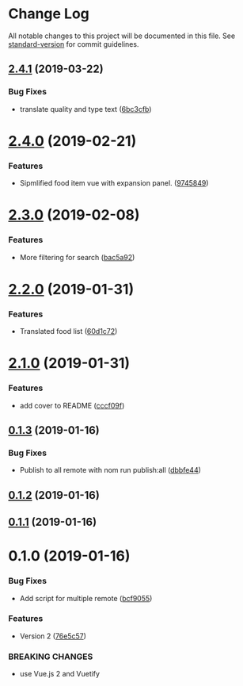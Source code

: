 # Change Log

All notable changes to this project will be documented in this file. See [standard-version](https://github.com/conventional-changelog/standard-version) for commit guidelines.

<a name="2.4.1"></a>
## [2.4.1](https://github.com/yar0d/chon/compare/v2.4.0...v2.4.1) (2019-03-22)


### Bug Fixes

* translate quality and type text ([6bc3cfb](https://github.com/yar0d/chon/commit/6bc3cfb))



<a name="2.4.0"></a>
# [2.4.0](https://github.com/yar0d/chon/compare/v2.3.0...v2.4.0) (2019-02-21)


### Features

* Sipmlified food item vue with expansion panel. ([9745849](https://github.com/yar0d/chon/commit/9745849))



<a name="2.3.0"></a>
# [2.3.0](https://mandragore:3000/yar0d/chon/compare/v2.2.0...v2.3.0) (2019-02-08)


### Features

* More filtering for search ([bac5a92](https://mandragore:3000/yar0d/chon/commits/bac5a92))



<a name="2.2.0"></a>
# [2.2.0](https://mandragore:3000/yar0d/chon/compare/v2.1.0...v2.2.0) (2019-01-31)


### Features

* Translated food list ([60d1c72](https://mandragore:3000/yar0d/chon/commits/60d1c72))



<a name="2.1.0"></a>
# [2.1.0](https://mandragore:3000/yar0d/chon/compare/v0.1.3...v2.1.0) (2019-01-31)


### Features

* add cover to README ([cccf09f](https://mandragore:3000/yar0d/chon/commits/cccf09f))



<a name="0.1.3"></a>
## [0.1.3](https://mandragore:3000/yar0d/chon/compare/v0.1.2...v0.1.3) (2019-01-16)


### Bug Fixes

* Publish to all remote with nom run publish:all ([dbbfe44](https://mandragore:3000/yar0d/chon/commits/dbbfe44))



<a name="0.1.2"></a>
## [0.1.2](https://mandragore:3000/yar0d/chon/compare/v0.1.1...v0.1.2) (2019-01-16)



<a name="0.1.1"></a>
## [0.1.1](https://mandragore:3000/yar0d/chon/compare/v0.1.0...v0.1.1) (2019-01-16)



<a name="0.1.0"></a>
# 0.1.0 (2019-01-16)


### Bug Fixes

* Add script for multiple remote ([bcf9055](https://mandragore:3000/yar0d/chon/commits/bcf9055))


### Features

* Version 2 ([76e5c57](https://mandragore:3000/yar0d/chon/commits/76e5c57))


### BREAKING CHANGES

* use Vue.js 2 and Vuetify
